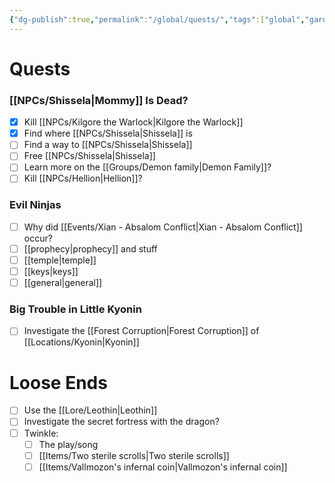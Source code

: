```yaml
---
{"dg-publish":true,"permalink":"/global/quests/","tags":["global","gardenEntry"],"noteIcon":""}
---
```


# Quests
### [[NPCs/Shissela\|Mommy]] Is Dead?
- [x] Kill [[NPCs/Kilgore the Warlock\|Kilgore the Warlock]]
- [x] Find where [[NPCs/Shissela\|Shissela]] is
- [ ] Find a way to [[NPCs/Shissela\|Shissela]]
- [ ] Free [[NPCs/Shissela\|Shissela]]
- [ ] Learn more on the [[Groups/Demon family\|Demon Family]]?
- [ ] Kill [[NPCs/Hellion\|Hellion]]?
### Evil Ninjas
- [ ] Why did [[Events/Xian - Absalom Conflict\|Xian - Absalom Conflict]] occur?
- [ ] [[prophecy\|prophecy]] and stuff
- [ ] [[temple\|temple]]
- [ ] [[keys\|keys]]
- [ ] [[general\|general]]
### Big Trouble in Little Kyonin
- [ ] Investigate the [[Forest Corruption\|Forest Corruption]] of [[Locations/Kyonin\|Kyonin]]

# Loose Ends
- [ ] Use the [[Lore/Leothin\|Leothin]]
- [ ] Investigate the secret fortress with the dragon?
- [ ] Twinkle:
	- [ ] The play/song
	- [ ] [[Items/Two sterile scrolls\|Two sterile scrolls]]
	- [ ] [[Items/Vallmozon's infernal coin\|Vallmozon's infernal coin]]
